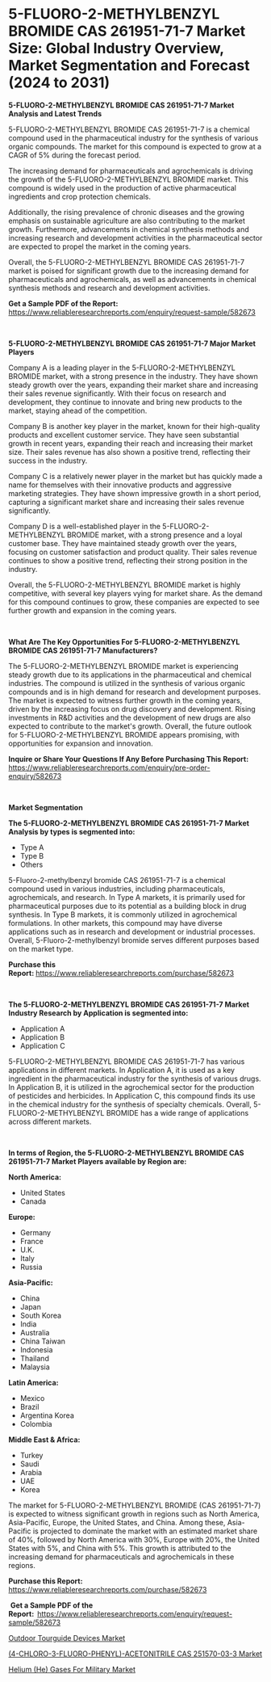 <p><h1>5-FLUORO-2-METHYLBENZYL BROMIDE CAS 261951-71-7 Market Size: Global Industry Overview, Market Segmentation and Forecast (2024 to 2031)</h1></p><p><strong>5-FLUORO-2-METHYLBENZYL BROMIDE CAS 261951-71-7 Market Analysis and Latest Trends</strong></p>
<p><p>5-FLUORO-2-METHYLBENZYL BROMIDE CAS 261951-71-7 is a chemical compound used in the pharmaceutical industry for the synthesis of various organic compounds. The market for this compound is expected to grow at a CAGR of 5% during the forecast period. </p><p>The increasing demand for pharmaceuticals and agrochemicals is driving the growth of the 5-FLUORO-2-METHYLBENZYL BROMIDE market. This compound is widely used in the production of active pharmaceutical ingredients and crop protection chemicals. </p><p>Additionally, the rising prevalence of chronic diseases and the growing emphasis on sustainable agriculture are also contributing to the market growth. Furthermore, advancements in chemical synthesis methods and increasing research and development activities in the pharmaceutical sector are expected to propel the market in the coming years.</p><p>Overall, the 5-FLUORO-2-METHYLBENZYL BROMIDE CAS 261951-71-7 market is poised for significant growth due to the increasing demand for pharmaceuticals and agrochemicals, as well as advancements in chemical synthesis methods and research and development activities.</p></p>
<p><strong>Get a Sample PDF of the Report:&nbsp;</strong> <a href="https://www.reliableresearchreports.com/enquiry/request-sample/582673">https://www.reliableresearchreports.com/enquiry/request-sample/582673</a></p>
<p>&nbsp;</p>
<p><strong>5-FLUORO-2-METHYLBENZYL BROMIDE CAS 261951-71-7 Major Market Players</strong></p>
<p><p>Company A is a leading player in the 5-FLUORO-2-METHYLBENZYL BROMIDE market, with a strong presence in the industry. They have shown steady growth over the years, expanding their market share and increasing their sales revenue significantly. With their focus on research and development, they continue to innovate and bring new products to the market, staying ahead of the competition.</p><p>Company B is another key player in the market, known for their high-quality products and excellent customer service. They have seen substantial growth in recent years, expanding their reach and increasing their market size. Their sales revenue has also shown a positive trend, reflecting their success in the industry.</p><p>Company C is a relatively newer player in the market but has quickly made a name for themselves with their innovative products and aggressive marketing strategies. They have shown impressive growth in a short period, capturing a significant market share and increasing their sales revenue significantly.</p><p>Company D is a well-established player in the 5-FLUORO-2-METHYLBENZYL BROMIDE market, with a strong presence and a loyal customer base. They have maintained steady growth over the years, focusing on customer satisfaction and product quality. Their sales revenue continues to show a positive trend, reflecting their strong position in the industry.</p><p>Overall, the 5-FLUORO-2-METHYLBENZYL BROMIDE market is highly competitive, with several key players vying for market share. As the demand for this compound continues to grow, these companies are expected to see further growth and expansion in the coming years.</p></p>
<p>&nbsp;</p>
<p><strong>What Are The Key Opportunities For 5-FLUORO-2-METHYLBENZYL BROMIDE CAS 261951-71-7 Manufacturers?</strong></p>
<p><p>The 5-FLUORO-2-METHYLBENZYL BROMIDE market is experiencing steady growth due to its applications in the pharmaceutical and chemical industries. The compound is utilized in the synthesis of various organic compounds and is in high demand for research and development purposes. The market is expected to witness further growth in the coming years, driven by the increasing focus on drug discovery and development. Rising investments in R&D activities and the development of new drugs are also expected to contribute to the market's growth. Overall, the future outlook for 5-FLUORO-2-METHYLBENZYL BROMIDE appears promising, with opportunities for expansion and innovation.</p></p>
<p><strong>Inquire or Share Your Questions If Any Before Purchasing This Report:</strong> <a href="https://www.reliableresearchreports.com/enquiry/pre-order-enquiry/582673">https://www.reliableresearchreports.com/enquiry/pre-order-enquiry/582673</a></p>
<p>&nbsp;</p>
<p><strong>Market Segmentation</strong></p>
<p><strong>The 5-FLUORO-2-METHYLBENZYL BROMIDE CAS 261951-71-7 Market Analysis by types is segmented into:</strong></p>
<p><ul><li>Type A</li><li>Type B</li><li>Others</li></ul></p>
<p><p>5-Fluoro-2-methylbenzyl bromide CAS 261951-71-7 is a chemical compound used in various industries, including pharmaceuticals, agrochemicals, and research. In Type A markets, it is primarily used for pharmaceutical purposes due to its potential as a building block in drug synthesis. In Type B markets, it is commonly utilized in agrochemical formulations. In other markets, this compound may have diverse applications such as in research and development or industrial processes. Overall, 5-Fluoro-2-methylbenzyl bromide serves different purposes based on the market type.</p></p>
<p><strong>Purchase this Report:&nbsp;</strong><a href="https://www.reliableresearchreports.com/purchase/582673">https://www.reliableresearchreports.com/purchase/582673</a></p>
<p>&nbsp;</p>
<p><strong>The 5-FLUORO-2-METHYLBENZYL BROMIDE CAS 261951-71-7 Market Industry Research by Application is segmented into:</strong></p>
<p><ul><li>Application A</li><li>Application B</li><li>Application C</li></ul></p>
<p><p>5-FLUORO-2-METHYLBENZYL BROMIDE CAS 261951-71-7 has various applications in different markets. In Application A, it is used as a key ingredient in the pharmaceutical industry for the synthesis of various drugs. In Application B, it is utilized in the agrochemical sector for the production of pesticides and herbicides. In Application C, this compound finds its use in the chemical industry for the synthesis of specialty chemicals. Overall, 5-FLUORO-2-METHYLBENZYL BROMIDE has a wide range of applications across different markets.</p></p>
<p>&nbsp;</p>
<p><strong>In terms of Region, the 5-FLUORO-2-METHYLBENZYL BROMIDE CAS 261951-71-7 Market Players available by Region are:</strong></p>
<p>
    <p> <strong> North America: </strong>
        <ul>
            <li>United States</li>
            <li>Canada</li>
        </ul>
        </p> 
    <p> <strong> Europe: </strong>
        <ul>
            <li>Germany</li>
            <li>France</li>
            <li>U.K.</li>
            <li>Italy</li>
            <li>Russia</li>
        </ul>
        </p> 
    <p> <strong> Asia-Pacific: </strong>
        <ul>
            <li>China</li>
            <li>Japan</li>
            <li>South Korea</li>
            <li>India</li>
            <li>Australia</li>
            <li>China Taiwan</li>
            <li>Indonesia</li>
            <li>Thailand</li>
            <li>Malaysia</li>
        </ul>
        </p> 
    <p> <strong> Latin America: </strong>
        <ul>
            <li>Mexico</li>
            <li>Brazil</li>
            <li>Argentina Korea</li>
            <li>Colombia</li>
        </ul>
        </p> 
    <p> <strong> Middle East & Africa: </strong>
        <ul>
            <li>Turkey</li>
            <li>Saudi</li>
            <li>Arabia</li>
            <li>UAE</li>
            <li>Korea</li>
        </ul>
    </p>
    </p>
<p><p>The market for 5-FLUORO-2-METHYLBENZYL BROMIDE (CAS 261951-71-7) is expected to witness significant growth in regions such as North America, Asia-Pacific, Europe, the United States, and China. Among these, Asia-Pacific is projected to dominate the market with an estimated market share of 40%, followed by North America with 30%, Europe with 20%, the United States with 5%, and China with 5%. This growth is attributed to the increasing demand for pharmaceuticals and agrochemicals in these regions.</p></p>
<p><strong>Purchase this Report: </strong><a href="https://www.reliableresearchreports.com/purchase/582673">https://www.reliableresearchreports.com/purchase/582673</a></p>
<p>&nbsp;<strong>Get a Sample PDF of the Report:&nbsp;&nbsp;</strong><a href="https://www.reliableresearchreports.com/enquiry/request-sample/582673">https://www.reliableresearchreports.com/enquiry/request-sample/582673</a></p>
<p><strong></strong></p>
<p><p><a href="https://issuu.com/reportprime-2/docs/outdoor-tourguide-devices-market-size-2030.pptx">Outdoor Tourguide Devices Market</a></p><p><a href="https://github.com/redneck06/Market-Research-Report-List-2/blob/main/4-chloro-3-fluoro-phenyl-acetonitrile-cas-251570-03-3-market.md">(4-CHLORO-3-FLUORO-PHENYL)-ACETONITRILE CAS 251570-03-3 Market</a></p><p><a href="https://issuu.com/reportprime-2/docs/helium-he-gases-for-military-market-size-2030.pptx">Helium (He) Gases For Military Market</a></p></p>